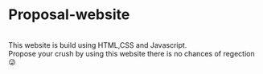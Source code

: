 # Proposal-website
<br>
This website is build using HTML,CSS and Javascript.
<br>
Propose your crush by using this website there is no chances of regection &#128540;
